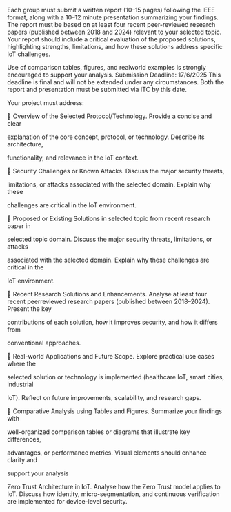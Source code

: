 Each group must submit a written report (10–15 pages) following the IEEE format, along
with a 10–12 minute presentation summarizing your findings.
The report must be based on at least four recent peer-reviewed research papers (published
between 2018 and 2024) relevant to your selected topic. Your report should include a critical
evaluation of the proposed solutions, highlighting strengths, limitations, and how these
solutions address specific IoT challenges.

Use of comparison tables, figures, and realworld examples is strongly encouraged to support your analysis.
Submission Deadline: 17/6/2025
This deadline is final and will not be extended under any circumstances. Both the report
and presentation must be submitted via ITC by this date.

Your project must address:

 Overview of the Selected Protocol/Technology. Provide a concise and clear

explanation of the core concept, protocol, or technology. Describe its architecture,

functionality, and relevance in the IoT context.

 Security Challenges or Known Attacks. Discuss the major security threats,

limitations, or attacks associated with the selected domain. Explain why these

challenges are critical in the IoT environment.

 Proposed or Existing Solutions in selected topic from recent research paper in

selected topic domain. Discuss the major security threats, limitations, or attacks

associated with the selected domain. Explain why these challenges are critical in the

IoT environment.

 Recent Research Solutions and Enhancements. Analyse at least four recent peerreviewed research papers (published between 2018–2024). Present the key

contributions of each solution, how it improves security, and how it differs from

conventional approaches.

 Real-world Applications and Future Scope. Explore practical use cases where the

selected solution or technology is implemented (healthcare IoT, smart cities, industrial

IoT). Reflect on future improvements, scalability, and research gaps.

 Comparative Analysis using Tables and Figures. Summarize your findings with

well-organized comparison tables or diagrams that illustrate key differences,

advantages, or performance metrics. Visual elements should enhance clarity and

support your analysis







Zero Trust Architecture in IoT. Analyse how the Zero Trust model applies to
IoT. 
Discuss how identity, micro-segmentation, and continuous verification are
implemented for device-level security.


